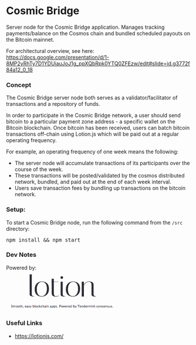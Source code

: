 # Cosmic Bridge
Server node for the Cosmic Bridge application. Manages tracking payments/balance on the Cosmos chain and bundled scheduled payouts on the Bitcoin mainnet.

For architectural overview, see here: https://docs.google.com/presentation/d/1-8MP2yRhTy7D1YDUiauJoJ1g_ppXQbRpk0YTQ0ZFEzw/edit#slide=id.g3772f84a12_0_18

### Concept

The Cosmic Bridge server node both serves as a validator/facilitator of transactions and a repository of funds.

In order to participate in the Cosmic Bridge network, a user should send bitcoin to a particular payment zone address - a specific wallet on the Bitcoin blockchain. Once bitcoin has been received, users can batch bitcoin transactions off-chain using Lotion.js which will be paid out at a regular operating frequency.

For example, an operating frequency of one week means the following:

* The server node will accumulate transactions of its participants over the course of the week. 
* These transactions will be posted/validated by the cosmos distributed network, bundled, and paid out at the end of each week interval.
* Users save transaction fees by bundling up transactions on the bitcoin network.


### Setup:

To start a Cosmic Bridge node, run the following command from the `/src` directory:

<pre>
npm install && npm start
</pre>

### Dev Notes


Powered by:<br/>
<img src="./img/lotion.png" style="width: 300px"/>


### Useful Links

* https://lotionjs.com/

